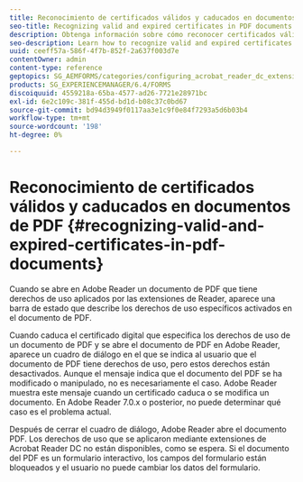 ```yaml
---
title: Reconocimiento de certificados válidos y caducados en documentos de PDF
seo-title: Recognizing valid and expired certificates in PDF documents
description: Obtenga información sobre cómo reconocer certificados válidos y caducados en documentos de PDF.
seo-description: Learn how to recognize valid and expired certificates in PDF documents.
uuid: ceeff57a-586f-4f7b-852f-2a637f003d7e
contentOwner: admin
content-type: reference
geptopics: SG_AEMFORMS/categories/configuring_acrobat_reader_dc_extensions
products: SG_EXPERIENCEMANAGER/6.4/FORMS
discoiquuid: 4559218a-65ba-4577-ad26-7721e28971bc
exl-id: 6e2c109c-381f-455d-bd1d-b08c37c0bd67
source-git-commit: bd94d3949f0117aa3e1c9f0e84f7293a5d6b03b4
workflow-type: tm+mt
source-wordcount: '198'
ht-degree: 0%

---
```


# Reconocimiento de certificados válidos y caducados en documentos de PDF {#recognizing-valid-and-expired-certificates-in-pdf-documents}

Cuando se abre en Adobe Reader un documento de PDF que tiene derechos de uso aplicados por las extensiones de Reader, aparece una barra de estado que describe los derechos de uso específicos activados en el documento de PDF.

Cuando caduca el certificado digital que especifica los derechos de uso de un documento de PDF y se abre el documento de PDF en Adobe Reader, aparece un cuadro de diálogo en el que se indica al usuario que el documento de PDF tiene derechos de uso, pero estos derechos están desactivados. Aunque el mensaje indica que el documento del PDF se ha modificado o manipulado, no es necesariamente el caso. Adobe Reader muestra este mensaje cuando un certificado caduca o se modifica un documento. En Adobe Reader 7.0.x o posterior, no puede determinar qué caso es el problema actual.

Después de cerrar el cuadro de diálogo, Adobe Reader abre el documento PDF. Los derechos de uso que se aplicaron mediante extensiones de Acrobat Reader DC no están disponibles, como se espera. Si el documento del PDF es un formulario interactivo, los campos del formulario están bloqueados y el usuario no puede cambiar los datos del formulario.
